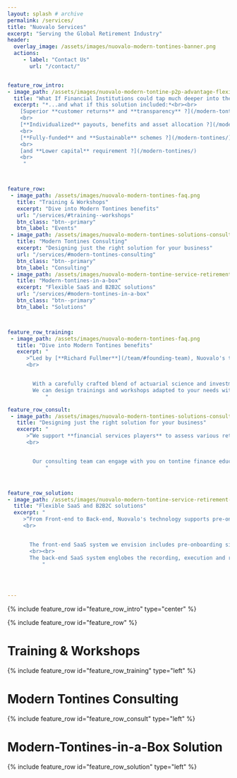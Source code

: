 ```yaml
---
layout: splash # archive
permalink: /services/
title: "Nuovalo Services"
excerpt: "Serving the Global Retirement Industry"
header:
  overlay_image: /assets/images/nuovalo-modern-tontines-banner.png
  actions:
     - label: "Contact Us"
       url: "/contact/"


feature_row_intro:
- image_path: /assets/images/nuovalo-modern-tontine-p2p-advantage-flexibility.png
  title: "What If Financial Institutions could tap much deeper into the Underserved Retirement Market ?"
  excerpt: "*...and what if this solution included:*<br><br>
    [Superior **customer returns** and **transparency** ?](/modern-tontines/)
    <br>
    [**Individualized** payouts, benefits and asset allocation ?](/modern-tontines/)
    <br>
    [**Fully-funded** and **Sustainable** schemes ?](/modern-tontines/)
    <br>
    [and **Lower capital** requirement ?](/modern-tontines/)
    <br>
     "



feature_row:
 - image_path: /assets/images/nuovalo-modern-tontines-faq.png
   title: "Training & Workshops"
   excerpt: "Dive into Modern Tontines benefits"
   url: "/services/#training--workshops"
   btn_class: "btn--primary"
   btn_label: "Events"
 - image_path: /assets/images/nuovalo-modern-tontines-solutions-consulting.png
   title: "Modern Tontines Consulting"
   excerpt: "Designing just the right solution for your business"
   url: "/services/#modern-tontines-consulting"
   btn_class: "btn--primary"
   btn_label: "Consulting"
 - image_path: /assets/images/nuovalo-modern-tontine-service-retirement-industry.png
   title: "Modern-tontines-in-a-box"
   excerpt: "Flexible SaaS and B2B2C solutions"
   url: "/services/#modern-tontines-in-a-box"
   btn_class: "btn--primary"
   btn_label: "Solutions"



feature_row_training:
 - image_path: /assets/images/nuovalo-modern-tontines-faq.png
   title: "Dive into Modern Tontines benefits"
   excerpt: "
      >“Led by [**Richard Fullmer**](/team/#founding-team), Nuovalo's team is pioneering [**Modern Tontine practical implementation research**](/about/#nuovalo-and-affiliated-research-partners)
      <br>


        With a carefully crafted blend of actuarial science and investment strategy, we offer unbiased research and unbiased opinions.
        We can design trainings and workshops adapted to your needs with bespoke thought leadership material.
            "

feature_row_consult:
 - image_path: /assets/images/nuovalo-modern-tontines-solutions-consulting.png
   title: "Designing just the right solution for your business"
   excerpt: "
      >“We support **financial services players** to assess various retirement income approaches, evaluate the pros and cons of **Modern Tontines** relative to other products and to **design** workable and sustainable retirement solutions.
      <br>


        Our consulting team can engage with you on tontine finance education, modeling outcomes, developing asset and product allocation strategies, or designing just the right solution for your business.
            "



feature_row_solution:
- image_path: /assets/images/nuovalo-modern-tontine-service-retirement-industry.png
  title: "Flexible SaaS and B2B2C solutions"
  excerpt: "
     >“From Front-end to Back-end, Nuovalo's technology supports pre-onboarding, onboarding and management of Modern Tontines with a dedicated SaaS infrastructure.
     <br>


       The front-end SaaS system we envision includes pre-onboarding simulations, seamless onboarding, dedicated account management and key information disclosure modules.
       <br><br>
       The back-end SaaS system englobes the recording, execution and reporting of Modern Tontines operation such as new subscriptions, asset allocation modification, longevity credit allocation, survival status checks and benefits payments.  
           "




---
```


{% include feature_row id="feature_row_intro" type="center" %}


{% include feature_row id="feature_row" %}

# Training & Workshops
{% include feature_row id="feature_row_training" type="left" %}

# Modern Tontines Consulting
{% include feature_row id="feature_row_consult" type="left" %}

# Modern-Tontines-in-a-Box Solution
{% include feature_row id="feature_row_solution" type="left" %}
